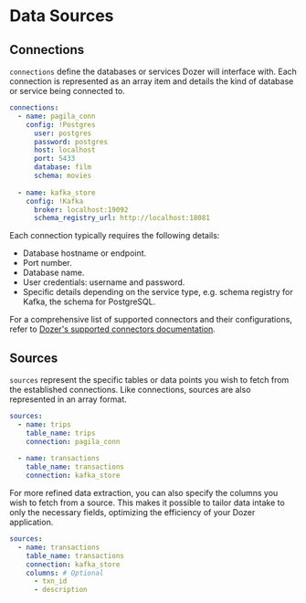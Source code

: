 # Data Sources

## Connections

`connections` define the databases or services Dozer will interface with. Each connection is represented as an array item and details the kind of database or service being connected to.

```yaml
connections:
  - name: pagila_conn
    config: !Postgres
      user: postgres
      password: postgres
      host: localhost
      port: 5433
      database: film
      schema: movies
      
  - name: kafka_store
    config: !Kafka
      broker: localhost:19092
      schema_registry_url: http://localhost:18081
```

Each connection typically requires the following details:
- Database hostname or endpoint.
- Port number.
- Database name.
- User credentials: username and password.
- Specific details depending on the service type, e.g. schema registry for Kafka, the schema for PostgreSQL.

For a comprehensive list of supported connectors and their configurations, refer to [Dozer's supported connectors documentation](/category/data-sources).

## Sources

`sources` represent the specific tables or data points you wish to fetch from the established connections. Like connections, sources are also represented in an array format.

```yaml
sources:
  - name: trips
    table_name: trips
    connection: pagila_conn
    
  - name: transactions
    table_name: transactions
    connection: kafka_store
```

For more refined data extraction, you can also specify the columns you wish to fetch from a source. This makes it possible to tailor data intake to only the necessary fields, optimizing the efficiency of your Dozer application.

```yaml
sources:
  - name: transactions
    table_name: transactions
    connection: kafka_store
    columns: # Optional
      - txn_id
      - description
```
